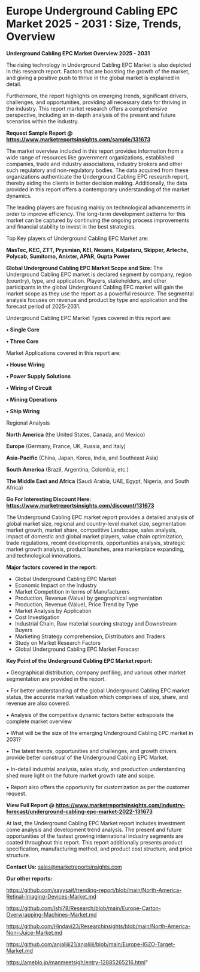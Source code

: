  # Europe Underground Cabling EPC Market 2025 - 2031 : Size, Trends, Overview

<Strong> Underground Cabling EPC Market Overview 2025 - 2031</strong>

The rising technology in Underground Cabling EPC Market is also depicted in this research report. Factors that are boosting the growth of the market, and giving a positive push to thrive in the global market is explained in detail.

Furthermore, the report highlights on emerging trends, significant drivers, challenges, and opportunities, providing all necessary data for thriving in the industry. This report market research offers a comprehensive perspective, including an in-depth analysis of the present and future scenarios within the industry.

<strong>Request Sample Report @ <a href=https://www.marketreportsinsights.com/sample/131673>https://www.marketreportsinsights.com/sample/131673</a></strong>

The market overview included in this report provides information from a wide range of resources like government organizations, established companies, trade and industry associations, industry brokers and other such regulatory and non-regulatory bodies. The data acquired from these organizations authenticate the Underground Cabling EPC research report, thereby aiding the clients in better decision making. Additionally, the data provided in this report offers a contemporary understanding of the market dynamics.

The leading players are focusing mainly on technological advancements in order to improve efficiency. The long-term development patterns for this market can be captured by continuing the ongoing process improvements and financial stability to invest in the best strategies.

Top Key players of Underground Cabling EPC Market are:

<strong>MasTec, KEC, ZTT, Prysmian, KEI, Nexans, Kalpataru, Skipper, Arteche, Polycab, Sumitomo, Anixter, APAR, Gupta Power</strong>

<strong><b>Global Underground Cabling EPC Market Scope and Size:</b></strong>
The Underground Cabling EPC market is declared segment by company, region (country), type, and application. Players, stakeholders, and other participants in the global Underground Cabling EPC market will gain the market scope as they use the report as a powerful resource. The segmental analysis focuses on revenue and product by type and application and the forecast period of 2025-2031.

Underground Cabling EPC Market Types covered in this report are:

<strong>• Single Core

• Three Core</strong>

Market Applications covered in this report are:

<strong>• House Wiring

• Power Supply Solutions

• Wiring of Circuit

• Mining Operations

• Ship Wiring</strong> 

Regional Analysis

<strong>North America</strong> (the United States, Canada, and Mexico)

<strong>Europe</strong> (Germany, France, UK, Russia, and Italy)

<strong>Asia-Pacific</strong> (China, Japan, Korea, India, and Southeast Asia)

<strong>South America</strong> (Brazil, Argentina, Colombia, etc.)

<strong>The Middle East and Africa</strong> (Saudi Arabia, UAE, Egypt, Nigeria, and South Africa)

<strong>Go For Interesting Discount Here: <a href=https://www.marketreportsinsights.com/discount/131673>https://www.marketreportsinsights.com/discount/131673</a></strong>

The Underground Cabling EPC market report provides a detailed analysis of global market size, regional and country-level market size, segmentation market growth, market share, competitive Landscape, sales analysis, impact of domestic and global market players, value chain optimization, trade regulations, recent developments, opportunities analysis, strategic market growth analysis, product launches, area marketplace expanding, and technological innovations.

<strong><b>Major factors covered in the report:</b></strong>
<ul>
  <li>Global Underground Cabling EPC Market </li>
  <li>Economic Impact on the Industry</li>
  <li>Market Competition in terms of Manufacturers</li>
  <li>Production, Revenue (Value) by geographical segmentation</li>
  <li>Production, Revenue (Value), Price Trend by Type</li>
  <li>Market Analysis by Application</li>
  <li>Cost Investigation</li>
  <li>Industrial Chain, Raw material sourcing strategy and Downstream Buyers</li>
  <li>Marketing Strategy comprehension, Distributors and Traders</li>
  <li>Study on Market Research Factors</li>
  <li>Global Underground Cabling EPC Market Forecast</li>
</ul>

<strong><b>Key Point of the Underground Cabling EPC Market report:</b></strong>

• Geographical distribution, company profiling, and various other market segmentation are provided in the report.

• For better understanding of the global Underground Cabling EPC market status, the accurate market valuation which comprises of size, share, and revenue are also covered.

• Analysis of the competitive dynamic factors better extrapolate the complete market overview

• What will be the size of the emerging Underground Cabling EPC market in 2031?

• The latest trends, opportunities and challenges, and growth drivers provide better construal of the Underground Cabling EPC Market.

• In-detail industrial analysis, sales study, and production understanding shed more light on the future market growth rate and scope.

• Report also offers the opportunity for customization as per the customer request.

<strong><b>View Full Report @ <a href=https://www.marketreportsinsights.com/industry-forecast/underground-cabling-epc-market-2022-131673>https://www.marketreportsinsights.com/industry-forecast/underground-cabling-epc-market-2022-131673</a></b></strong>


At last, the Underground Cabling EPC Market report includes investment come analysis and development trend analysis. The present and future opportunities of the fastest growing international industry segments are coated throughout this report. This report additionally presents product specification, manufacturing method, and product cost structure, and price structure.

<strong>Contact Us:</strong>
sales@marketreportsinsights.com

<strong>Our other reports:</strong>

<a href=https://github.com/sayysaif/trending-report/blob/main/North-America-Retinal-Imaging-Devices-Market.md>https://github.com/sayysaif/trending-report/blob/main/North-America-Retinal-Imaging-Devices-Market.md</a>

<a href=https://github.com/Ishi78/Research/blob/main/Europe-Carton-Overwrapping-Machines-Market.md>https://github.com/Ishi78/Research/blob/main/Europe-Carton-Overwrapping-Machines-Market.md</a>

<a href=https://github.com/Hindavi23/Researchinsights/blob/main/North-America-Noni-Juice-Market.md>https://github.com/Hindavi23/Researchinsights/blob/main/North-America-Noni-Juice-Market.md</a>

<a href=https://github.com/anjaliiii21/anjaliiii/blob/main/Europe-IGZO-Target-Market.md>https://github.com/anjaliiii21/anjaliiii/blob/main/Europe-IGZO-Target-Market.md</a>

<a href=https://ameblo.jp/manmeetsigh/entry-12885265216.html>https://ameblo.jp/manmeetsigh/entry-12885265216.html</a>"
